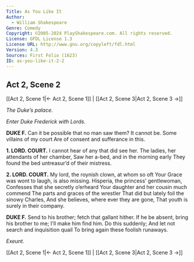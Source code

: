 ```yaml
---
Title: As You Like It
Author: 
  - William Shakespeare
Genre: Comedy
Copyright: ©2005-2024 PlayShakespeare.com. All rights reserved.
License: GFDL License 1.3
License URL: http://www.gnu.org/copyleft/fdl.html
Version: 4.3
Sources: First Folio (1623)
ID: as-you-like-it-2-2
---
```


## Act 2, Scene 2
[[Act 2, Scene 1|← Act 2, Scene 1]] | [[Act 2, Scene 3|Act 2, Scene 3 →]]

*The Duke’s palace.*

*Enter Duke Frederick with Lords.*

**DUKE F.**
Can it be possible that no man saw them?
It cannot be. Some villains of my court
Are of consent and sufferance in this.

**1. LORD. COURT.**
I cannot hear of any that did see her.
The ladies, her attendants of her chamber,
Saw her a-bed, and in the morning early
They found the bed untreasur’d of their mistress.

**2. LORD. COURT.**
My lord, the roynish clown, at whom so oft
Your Grace was wont to laugh, is also missing.
Hisperia, the princess’ gentlewoman,
Confesses that she secretly o’erheard
Your daughter and her cousin much commend
The parts and graces of the wrestler
That did but lately foil the sinowy Charles,
And she believes, where ever they are gone,
That youth is surely in their company.

**DUKE F.**
Send to his brother; fetch that gallant hither.
If he be absent, bring his brother to me;
I’ll make him find him. Do this suddenly;
And let not search and inquisition quail
To bring again these foolish runaways.

*Exeunt.*

[[Act 2, Scene 1|← Act 2, Scene 1]] | [[Act 2, Scene 3|Act 2, Scene 3 →]]